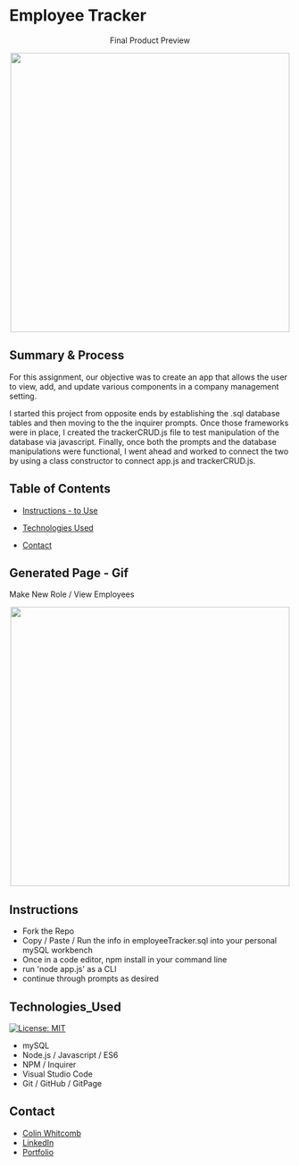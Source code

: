 #  Employee Tracker

<p align="center">
 Final Product Preview
 </p>
<p align="center">
    <img src="https://media.giphy.com/media/Y1Ac1jXxBcxPmvneBi/giphy.gif" width="500" />
</p>
  
## Summary & Process
For this assignment, our objective was to create an app that allows the user to view, add, and update various components in a company management setting. 

I started this project from opposite ends by establishing the .sql database tables and then moving to the the inquirer prompts. Once those frameworks were in place, I created the trackerCRUD.js file to test manipulation of the database via javascript. Finally, once both the prompts and the database manipulations were functional, I went ahead and worked to connect the two by using a class constructor to connect app.js and trackerCRUD.js.

## Table of Contents

* [Instructions - to Use](#instructions)

* [Technologies Used](#technologies_used)

* [Contact](#contact)

## Generated Page - Gif 
Make New Role / View Employees
<p align="center">
    <img src="https://media.giphy.com/media/RLattckFj978tHjCGk/giphy.gif" width="500" />
</p>

## Instructions 
- Fork the Repo 
- Copy / Paste / Run the info in employeeTracker.sql into your personal mySQL workbench
- Once in a code editor, npm install in your command line
- run 'node app.js' as a CLI 
- continue through prompts as desired

## Technologies_Used
[![License: MIT](https://img.shields.io/badge/License-MIT-yellow.svg)](https://opensource.org/licenses/MIT)

- mySQL 
- Node.js / Javascript / ES6 
- NPM / Inquirer
- Visual Studio Code
- Git / GitHub / GitPage

## Contact

* [Colin Whitcomb](https://github.com/Colin-Whitcomb)
* [LinkedIn](https://www.linkedin.com/in/colin-whitcomb-b808301a6/)
* [Portfolio](https://colin-whitcomb.github.io/React_Portfolio/)